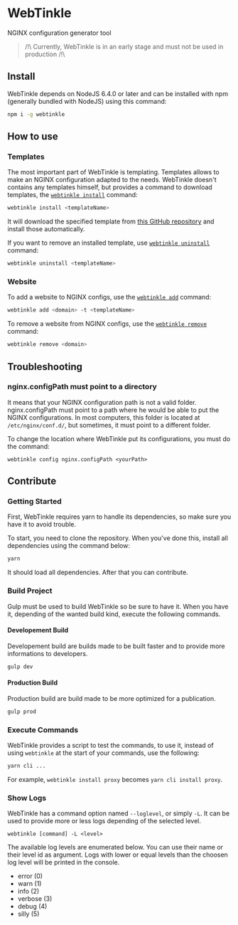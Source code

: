 # WebTinkle
NGINX configuration generator tool

> /!\ Currently, WebTinkle is in an early stage and must not be used in production /!\

## Install
WebTinkle depends on NodeJS 6.4.0 or later and can be installed with npm (generally bundled with NodeJS) using this command:
```bash
npm i -g webtinkle
```

## How to use

### Templates
The most important part of WebTinkle is templating. Templates allows to make an NGINX configuration adapted to the needs.
WebTinkle doesn't contains any templates himself, but provides a command to download templates, the [`webtinkle install`](https://github.com/webtinkle/webtinkle/wiki/Command:-webtinkle-install) command:
```bash
webtinkle install <templateName>
```
It will download the specified template from [this GitHub repository](https://github.com/webtinkle/webtinkle-templates) and install those automatically.

If you want to remove an installed template, use [`webtinkle uninstall`](https://github.com/webtinkle/webtinkle/wiki/Command:-webtinkle-uninstall)  command:
```bash
webtinkle uninstall <templateName>
```

### Website

To add a website to NGINX configs, use the [`webtinkle add`](https://github.com/webtinkle/webtinkle/wiki/Command:-webtinkle-add) command:
```bash
webtinkle add <domain> -t <templateName>
```

To remove a website from NGINX configs, use the [`webtinkle remove`](https://github.com/webtinkle/webtinkle/wiki/Command:-webtinkle-remove) command:
```bash
webtinkle remove <domain>
```


## Troubleshooting
### nginx.configPath must point to a directory
It means that your NGINX configuration path is not a valid folder.
nginx.configPath must point to a path where he would be able to put the NGINX configurations.
In most computers, this folder is located at `/etc/nginx/conf.d/`, but sometimes, it must point to a different folder.

To change the location where WebTinkle put its configurations, you must do the command:
```
webtinkle config nginx.configPath <yourPath>
```



## Contribute
### Getting Started
First, WebTinkle requires yarn to handle its dependencies, so make sure you have it to avoid trouble.

To start, you need to clone the repository. When you've done this, install all dependencies using the command below:
```bash
yarn
```
It should load all dependencies. After that you can contribute.


### Build Project
Gulp must be used to build WebTinkle so be sure to have it. When you have it, depending of the wanted build kind, execute the following commands.
#### Developement Build
Developement build are builds made to be built faster and to provide more informations to developers.
```bash
gulp dev
```
#### Production Build
Production build are build made to be more optimized for a publication.
```bash
gulp prod
```

### Execute Commands
WebTinkle provides a script to test the commands, to use it, instead of using `webtinkle` at the start of your commands, use the following:
```bash
yarn cli ...
```

For example, `webtinkle install proxy` becomes `yarn cli install proxy`.

### Show Logs
WebTinkle has a command option named `--loglevel`, or simply `-L`. It can be used to provide more or less logs depending of the selected level.
```
webtinkle [command] -L <level>
```

The available log levels are enumerated below. You can use their name or their level id as argument. Logs with lower or equal levels than the choosen log level will be printed in the console.
* error (0)
* warn (1)
* info (2)
* verbose (3)
* debug (4)
* silly (5)

